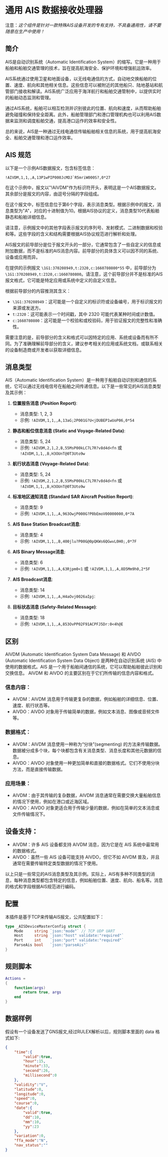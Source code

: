 # 通用 AIS 数据接收处理器
注意：*这个组件是针对一款特殊AIS设备开发的专有支持，不具备通用性，请不要随意在生产中使用！*

## 简介
AIS是自动识别系统（Automatic Identification System）的缩写。它是一种用于船舶和船舶交通管理的技术，旨在提高航海安全、保护环境和增强航运效率。

AIS系统通过使用卫星和地面设备，以无线电通信的方式，自动地交换船舶的位置、速度、航向和其他相关信息。这些信息可以被附近的其他船只、陆地基站和航管部门接收和解读。AIS系统广泛应用于海洋航行和船舶交通管制中，以提供实时的船舶动态监测和管理。

通过AIS系统，船舶可以相互检测并识别彼此的位置、航向和速度，从而帮助船舶避免碰撞和保持安全距离。此外，船舶管理部门和港口管理机构也可以利用AIS数据来监测和调度船舶交通，提高港口运作的效率和安全性。

总的来说，AIS是一种通过无线电通信传输船舶相关信息的系统，用于提高航海安全、船舶交通管理和港口运作效率。

## AIS 规范
以下是一个示例AIS数据报文，包含标签信息：

```
!AIVDM,1,1,,A,13P1wPIP000JcMDJ`R5mriW000S?,0*27
```

在这个示例中，报文以"!AIVDM"作为标识符开头，表明这是一个AIS数据报文。其余部分是报文的内容，由逗号分隔的字段组成。

在这个报文中，标签信息位于第6个字段，表示消息类型。根据示例中的报文，消息类型为"A"，对应的十进制值为10。根据AIS协议的定义，消息类型10代表船舶静态和船舶详细信息。

请注意，示例报文中的其他字段表示报文的序列号、发射模式、二进制数据和校验和等。这些字段的含义和结构需要根据AIS协议规范进行解析和处理。

AIS报文的前导部分是位于报文开头的一部分，它通常包含了一些自定义的信息或附加数据，而不是标准的AIS消息内容。前导部分的具体含义可以因不同的系统、设备或应用而异。

在提供的示例报文 `\1G1:370208949,t:2320,c:1660780800*55` 中，前导部分为 `\1G1:370208949,t:2320,c:1660780800`。请注意，这个前导部分并不是标准的AIS报文格式，它可能是特定应用或系统中定义的自定义信息。

根据前导部分的内容推测其含义：

- `\1G1:370208949`：这可能是一个自定义的标识符或设备编号，用于标识报文的来源或发送方。
- `t:2320`：这可能表示一个时间戳，其中 2320 可能代表某种时间或计数值。
- `c:1660780800`：这可能是一个校验和或校验码，用于验证报文的完整性和准确性。

需要注意的是，前导部分的含义和格式可以因特定的应用、系统或设备而有所不同。为了准确理解前导部分的含义，建议参考相关的应用或系统文档，或联系相关的设备制造商或开发者以获取详细信息。

## 消息类型
AIS（Automatic Identification System）是一种用于船舶自动识别和通信的系统，它可以通过无线电信号在船舶之间传递信息。以下是一些常见的AIS消息类型及其示例：

1. **位置报告消息 (Position Report)**:
   - 消息类型: 1, 2, 3
   - 示例: `!AIVDM,1,1,,A,13aG;2P001G?U<jDUBEP1wUoP06,0*54`

2. **静态和船位信息消息 (Static and Voyage-Related Data)**:
   - 消息类型: 5, 24
   - 示例: `!AIVDM,2,1,2,B,55MsP00kLC7L7R?v8d4d<fn` 或 `!AIVDM,1,1,,B,H3OUnT@0T3Uto9w`

3. **航行状态消息 (Voyage-Related Data)**:
   - 消息类型: 5, 24
   - 示例: `!AIVDM,2,1,2,B,55MsP00kLC7L7R?v8d4d<fn` 或 `!AIVDM,1,1,,B,H3OUnT@0T3Uto9w`

4. **标准地区通知消息 (Standard SAR Aircraft Position Report)**:
   - 消息类型: 9
   - 示例: `!AIVDM,1,1,,A,963OwjP000G?P0bEmoV00000000,0*7A`

5. **AIS Base Station Broadcast消息**:
   - 消息类型: 4
   - 示例: `!AIVDM,1,1,,B,400jlu?P00G@0pQKWs6QGwvL0H0;,0*7F`

6. **AIS Binary Message消息**:
   - 消息类型: 6
   - 示例: `!AIVDM,1,1,,A,63Rjpm0<1` 或 `!AIVDM,1,1,,A,8D5Mm9h0,2*5F`

7. **AIS Broadcast消息**:
   - 消息类型: 14
   - 示例: `!AIVDM,1,1,,A,H4aOvj0026aIpj`:

8. **目标状态消息 (Safety-Related Message)**:
   - 消息类型: 18
   - 示例: `!AIVDM,1,1,,A,853OvPP02F91ACPFJ5Dr:0<4h@E`
## 区别
AIVDM (Automatic Identification System Data Message) 和 AIVDO (Automatic Identification System Data Object) 是两种在自动识别系统 (AIS) 中使用的数据格式。AIS 是一个用于船舶间通信的系统，它可以帮助船舶彼此识别和交换信息。 AIVDM 和 AIVDO 的主要区别在于它们所传输的信息内容和格式。
### 信息内容：
- AIVDM：AIVDM 消息用于传输更复杂的数据，例如船舶的详细信息、位置、速度、航行状态等。
- AIVDO：AIVDO 对象用于传输简单的数据，例如文本消息、图像或音频文件等。
### 数据格式：
- AIVDM：AIVDM 消息使用一种称为“分块”(segmenting) 的方法来传输数据。数据被分成多个块，每个块都包含有关消息类型、消息长度和其他元数据的信息。
- AIVDO：AIVDO 对象使用一种更加简单和直接的数据格式。它们不使用分块方法，而是直接传输数据。

### 应用场景：
- AIVDM：由于其传输的复杂数据，AIVDM 消息通常在需要交换大量船舶信息的情况下使用，例如在港口或近海区域。
- AIVDO：AIVDO 对象更适合用于传输少量的数据，例如在简单的文本消息或文件传输情况下。
## 设备支持：
- AIVDM：许多 AIS 设备都支持 AIVDM 消息，因为它是在 AIS 系统中最常用的数据格式。
- AIVDO：虽然一些 AIS 设备可能支持 AIVDO，但它不如 AIVDM 普及，并且通常在需要传输特定类型数据的情况下使用。

以上只是一些常见的AIS消息类型及其示例。实际上，AIS有多种不同类型的消息，每种消息类型都包含特定的信息，例如船舶位置、速度、航向、船名等。消息的格式和字段根据AIS规范进行编码。

## 配置
本插件是基于TCP来传输AIS报文，公共配置如下：
```go
type _AISDeviceMasterConfig struct {
	Mode     string `json:"mode"` // TCP UDP UART
	Host     string `json:"host" validate:"required"`
	Port     int    `json:"port" validate:"required"`
	ParseAis bool   `json:"parseAis"`
}
```

## 规则脚本
```lua
Actions =
{
    function(args)
        return true, args
    end
}

```
## 数据样例
假设有一个设备发送了GNS报文,经过RULEX解析以后，规则脚本里面的 data 格式如下:
```json
{
    "time":{
        "valid":true,
        "hour":15,
        "minute":33,
        "second":26,
        "millisecond":0
    },
    "validity":"V",
    "latitude":0,
    "longitude":0,
    "speed":0,
    "course":0,
    "date":{
        "valid":true,
        "dd":10,
        "mm":10,
        "yy":23
    },
    "variation":0,
    "ffa_mode":"N",
    "nav_status":""
}
```